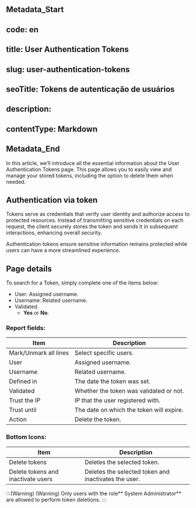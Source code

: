 ## Metadata_Start 
## code: en
## title: User Authentication Tokens 
## slug: user-authentication-tokens 
## seoTitle: Tokens de autenticação de usuários 
## description:  
## contentType: Markdown 
## Metadata_End
In this article, we’ll introduce all the essential information about the User Authentication Tokens page. This page allows you to easily view and manage your stored tokens, including the option to delete them when needed.

## Authentication via token
Tokens serve as credentials that verify user identity and authorize access to protected resources. Instead of transmitting sensitive credentials on each request, the client securely stores the token and sends it in subsequent interactions, enhancing overall security.

Authentication tokens ensure sensitive information remains protected while users can have a more streamlined experience.

## Page details
To search for a Token, simply complete one of the items below:

* User: Assigned username.  
* Username: Related username.
* Validated.
    * **Yes** or **No**.

### Report fields:

| Item | Description |
| --- | --- |
| Mark/Unmark all lines | Select specific users. |
| User | Assigned username. |
| Username | Related username. |
| Defined in | The date the token was set. |
| Validated | Whether the token was validated or not. |
| Trust the IP | IP that the user registered with. |
| Trust until | The date on which the token will expire. |
| Action | Delete the token. |

### Bottom Icons:

| Item | Description |
| --- | --- |
| Delete tokens | Deletes the selected token. |
| Delete tokens and inactivate users | Deletes the selected token and inactivates the user.|

:::(Warning) (Warning)
Only users with the role** System Administrator** are allowed to perform token deletions.
:::

